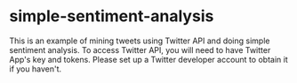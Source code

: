 # simple-sentiment-analysis
This is an example of mining tweets using Twitter API and doing simple sentiment analysis.
To access Twitter API, you will need to have Twitter App's key and tokens. Please set up a Twitter developer account to obtain it if you haven't.
